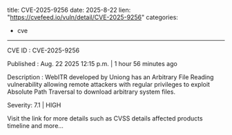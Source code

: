  
title: CVE-2025-9256
date: 2025-8-22
lien: "https://cvefeed.io/vuln/detail/CVE-2025-9256"
categories:
  - cve
---

CVE ID : CVE-2025-9256

Published :  Aug. 22
2025
12:15 p.m. | 1 hour
56 minutes ago

Description : WebITR developed by Uniong has an Arbitrary File Reading vulnerability
allowing remote attackers with regular privileges to exploit Absolute Path Traversal to download arbitrary system files.

Severity: 7.1 | HIGH

Visit the link for more details
such as CVSS details
affected products
timeline
and more...
